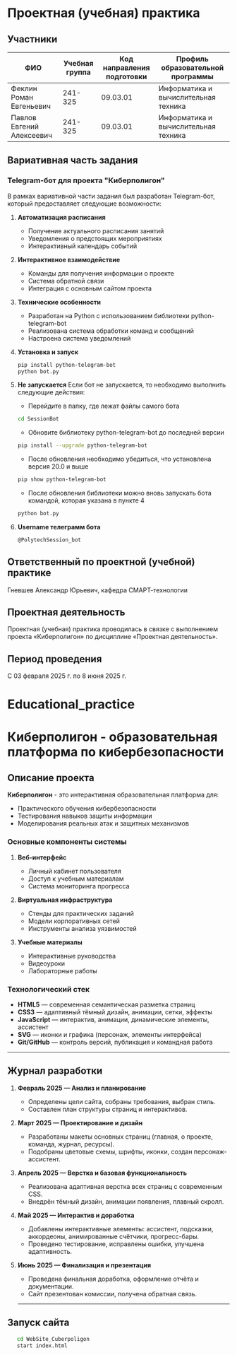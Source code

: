 # Проектная (учебная) практика

## Участники

| ФИО                       | Учебная группа | Код направления подготовки |  Профиль образовательной программы  |
|---------------------------|----------------|----------------------------|-------------------------------------|
| Феклин Роман Евгеньевич   |     241-325    |          09.03.01          | Информатика и вычислительная техника|
| Павлов Евгений Алексеевич |     241-325    |          09.03.01          | Информатика и вычислительная техника|


## Вариативная часть задания

### Telegram-бот для проекта "Киберполигон"

В рамках вариативной части задания был разработан Telegram-бот, который предоставляет следующие возможности:

1. **Автоматизация расписания**
   - Получение актуального расписания занятий
   - Уведомления о предстоящих мероприятиях
   - Интерактивный календарь событий

2. **Интерактивное взаимодействие**
   - Команды для получения информации о проекте
   - Система обратной связи
   - Интеграция с основным сайтом проекта

3. **Технические особенности**
   - Разработан на Python с использованием библиотеки python-telegram-bot
   - Реализована система обработки команд и сообщений
   - Настроена система уведомлений

4. **Установка и запуск**
   ```bash
   pip install python-telegram-bot
   python bot.py
   ```
5. **Не запускается**
   Если бот не запускается, то необходимо выполнить следующие действия:
   - Перейдите в папку, где лежат файлы самого бота
   ```bash
   cd SessionBot
   ```
   - Обновите библиотеку python-telegram-bot до последней версии
   ```bash
   pip install --upgrade python-telegram-bot
   ```
   - После обновления необходимо убедиться, что установлена версия 20.0 и выше
   ```bash
   pip show python-telegram-bot
   ```
   - После обновления библиотеки можно вновь запускать бота командой, которая указана в пункте 4
   ```bash
   python bot.py
   ```
7. **Username телеграмм бота**
   ```bash
   @PolytechSession_bot
   ```

## Ответственный по проектной (учебной) практике

Гневшев Александр Юрьевич, кафедра СМАРТ-технологии

## Проектная деятельность

Проектная (учебная) практика проводилась в связке с выполнением проекта «Киберполигон» по дисциплине «Проектная деятельность».


## Период проведения

С 03 февраля 2025 г. по 8 июня 2025 г.

# Educational_practice
# Киберполигон - образовательная платформа по кибербезопасности

## Описание проекта

**Киберполигон** - это интерактивная образовательная платформа для:
- Практического обучения кибербезопасности
- Тестирования навыков защиты информации
- Моделирования реальных атак и защитных механизмов

### Основные компоненты системы

1. **Веб-интерфейс**
   - Личный кабинет пользователя
   - Доступ к учебным материалам
   - Система мониторинга прогресса

2. **Виртуальная инфраструктура**
   - Стенды для практических заданий
   - Модели корпоративных сетей
   - Инструменты анализа уязвимостей

3. **Учебные материалы**
   - Интерактивные руководства
   - Видеоуроки
   - Лабораторные работы

### Технологический стек

- **HTML5** — современная семантическая разметка страниц
- **CSS3** — адаптивный тёмный дизайн, анимации, сетки, эффекты
- **JavaScript** — интерактив, анимации, динамические элементы, ассистент
- **SVG** — иконки и графика (персонаж, элементы интерфейса)
- **Git/GitHub** — контроль версий, публикация и командная работа

---

## Журнал разработки

1. **Февраль 2025 — Анализ и планирование**
   - Определены цели сайта, собраны требования, выбран стиль.
   - Составлен план структуры страниц и интерактивов.

2. **Март 2025 — Проектирование и дизайн**
   - Разработаны макеты основных страниц (главная, о проекте, команда, журнал, ресурсы).
   - Подобраны цветовые схемы, шрифты, иконки, создан персонаж-ассистент.

3. **Апрель 2025 — Верстка и базовая функциональность**
   - Реализована адаптивная верстка всех страниц с современным CSS.
   - Внедрён тёмный дизайн, анимации появления, плавный скролл.

4. **Май 2025 — Интерактив и доработка**
   - Добавлены интерактивные элементы: ассистент, подсказки, аккордеоны, анимированные счётчики, прогресс-бары.
   - Проведено тестирование, исправлены ошибки, улучшена адаптивность.

5. **Июнь 2025 — Финализация и презентация**
   - Проведена финальная доработка, оформление отчёта и документации.
   - Сайт презентован комиссии, получена обратная связь.

   ---

 ## Запуск сайта
```bash
   cd WebSite_Cuberpoligon
   start index.html
```
